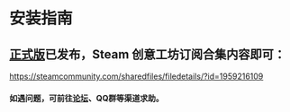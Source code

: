 # 安装指南

## [正式版](https://bbs.csur.fun/d/61)已发布，Steam 创意工坊订阅合集内容即可：
https://steamcommunity.com/sharedfiles/filedetails/?id=1959216109

#### 如遇问题，可前往[论坛](https://bbs.csur.fun)、QQ群等渠道求助。